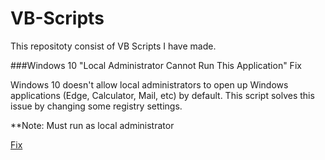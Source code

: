 # VB-Scripts

This repositoty consist of VB Scripts I have made.

###Windows 10 "Local Administrator Cannot Run This Application" Fix

Windows 10 doesn't allow local administrators to open up Windows applications (Edge, Calculator, Mail, etc) by default. This script solves this issue by changing some registry settings.

**Note: Must run as local administrator

[Fix](https://github.com/DdotRhodes/VB-Scripts/blob/master/Win10Fix.vbs)
